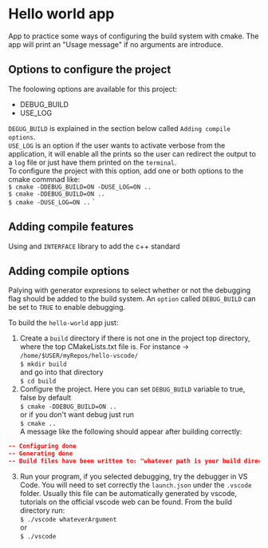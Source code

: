 # Hello world app  
App to practice some ways of configuring the build system with cmake. The app will print an "Usage message" if no arguments are introduce.    
## Options to configure the project  
The foolowing options are available for this project:
- DEBUG_BUILD
- USE_LOG  
  
`DEGUG_BUILD` is explained in the section below called `Adding compile options`.  
`USE_LOG` is an option if the user wants to activate verbose from the application, it will enable all the prints so the user can redirect the output to a `log` file or just have them printed on the `terminal`.  
To configure the project with this option, add one or both options to the cmake commnad like:  
`$ cmake -DDEBUG_BUILD=ON -DUSE_LOG=ON ..`  
`$ cmake -DDEBUG_BUILD=ON ..`  
`$ cmake -DUSE_LOG=ON ..`  `
## Adding compile features  
Using and `INTERFACE` library to add the c++ standard  
## Adding compile options  
Palying with generator expresions to select whether or not the debugging flag should be added to the build system. An `option` called `DEBUG_BUILD` can be set to `TRUE` to enable debugging.

To build the `hello-world` app just:  
1. Create a `build` directory if there is not one in the project top directory, where the top CMakeLists.txt file is. For instance -> `/home/$USER/myRepos/hello-vscode/`  
`$ mkdir build`  
and go into that directory  
`$ cd build`  
2. Configure the project. Here you can set `DEBUG_BUILD` variable to true, false by default  
`$ cmake -DDEBUG_BUILD=ON ..`  
or if you don't want debug just run  
`$ cmake ..`  
A message like the following should appear after building correctly:  
```cmake
-- Configuring done
-- Generating done
-- Build files have been written to: "whatever path is your build directory created in step 1"  
```  
3. Run your program, if you selected debugging, try the debugger in VS Code. You will need to set correctly the `launch.json` under the `.vscode` folder. Usually this file can be automatically generated by vscode, tutorials on the official vscode web can be found. From the build directory run:  
`$ ./vscode whateverArgument`  
or  
`$ ./vscode`  
